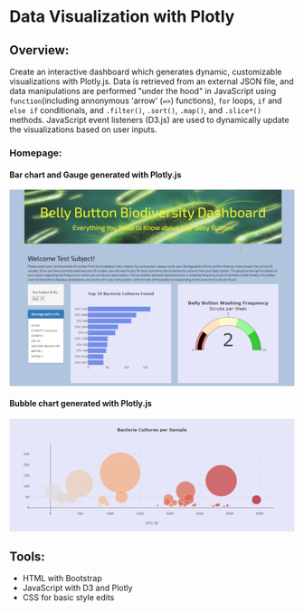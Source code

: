 # Data Visualization with Plotly

## Overview:
Create an interactive dashboard which generates dynamic, customizable visualizations with Plotly.js. Data is retrieved from an external JSON file, and data manipulations are performed "under the hood" in JavaScript using `function`(including annonymous 'arrow' (`=>`) functions), `for` loops, `if` and `else if` conditionals, and `.filter()`, `.sort()`, `.map()`, and `.slice*()` methods. JavaScript event listeners (D3.js) are used to dynamically update the visualizations based on user inputs.

### Homepage:
#### Bar chart and Gauge generated with Plotly.js
![homepage](Resources/homepage.png)
#### Bubble chart generated with Plotly.js
![bubbleplot](Resources/bubbleplot.png)

## Tools:
- HTML with Bootstrap
- JavaScript with D3 and Plotly
- CSS for basic style edits